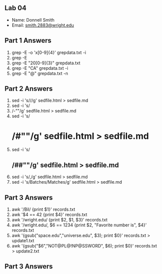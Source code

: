 ## Lab 04

- Name: Donnell Smith
- Email: smith.2883@wright.edu

## Part 1 Answers

1. grep -E -o 'x[0-9]{4}' grepdata.txt -i
2. grep -E
3. grep -E "20[0-9]{3}" grepdata.txt
4. grep -E "CA" grepdata.txt -i
5. grep -E "@" grepdata.txt -n

## Part 2 Answers

1. sed -i 's/<html>/<stuff>/g' sedfile.html > sedfile.md
2. sed -i 's/<li>/-""/g' sedfile.html > sedfile.md
3. sed -i 's/<h1>/#""/g' sedfile.html > sedfile.md
4. sed -i 's/<h2>/##""/g' sedfile.html > sedfile.md
5. sed -i 's/<u1>,<html>/g' sedfile.html > sedfile.md
6. sed -i 's/Batches/Matches/g' sedfile.html > sedfile.md

## Part 3 Answers

1. awk '/Bil/ {print $1}' records.txt
2. awk '$4 == 42 {print $4}' records.txt
3. awk '/wright.edu/ {print $2, $1, $3}' records.txt
4. awk '/wright.edu/, $6 == 1234 {print $2, "Favorite number is", $4}' records.txt
5. awk '{gsub("space.edu","universe.edu", $3); print $0}' records.txt > update1.txt
6. awk '{gsub("$6","NOT@PL@!NP@SSWORD", $6); print $0}' records.txt > update2.txt

## Part 3 Answers
